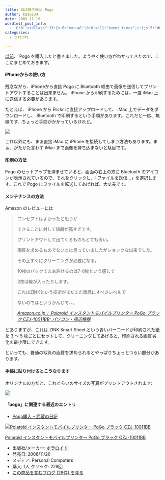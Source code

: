 ```yaml
---
title: ほぼ日手帳と Pogo
author: kazu634
date: 2009-11-19
wordtwit_post_info:
  - 'O:8:"stdClass":13:{s:6:"manual";b:0;s:11:"tweet_times";i:1;s:5:"delay";i:0;s:7:"enabled";i:1;s:10:"separation";s:2:"60";s:7:"version";s:3:"3.7";s:14:"tweet_template";b:0;s:6:"status";i:2;s:6:"result";a:0:{}s:13:"tweet_counter";i:2;s:13:"tweet_log_ids";a:1:{i:0;i:4939;}s:9:"hash_tags";a:0:{}s:8:"accounts";a:1:{i:0;s:7:"kazu634";}}'
categories:
  - つれづれ

---
```

<div class="section">
<p>
<a href="http://d.hatena.ne.jp/sirocco634/20091110/1257861876" onclick="__gaTracker('send', 'event', 'outbound-article', 'http://d.hatena.ne.jp/sirocco634/20091110/1257861876', '以前');" target="_blank">以前</a>、 Pogo を購入したと書きました。ようやく使い方がわかってきたので、ここにまとめておきます。
</p>
  
<h4>
    iPhoneからの使い方
</h4>
  
<p>
    残念ながら、iPhoneから直接 Pogo に Bluetooth 経由で画像を送信してプリントアウトすることは出来ません。 iPhone から印刷するためには、一度 iMac 上に送信する必要があります。
</p>
  
<p>
    たとえば、 iPhone から Flickr に直接アップロードして、 iMac 上でデータをダウンロードし、 Bluetooth で印刷するという手順があります。これだと一応、無線です…ちょっと手間がかかっているけれど。
</p>
  
<p>
<center>
</center>
</p>
  
<p>
<a href="http://flickr.com/photos/42332031@N02/4117271712/" onclick="__gaTracker('send', 'event', 'outbound-article', 'http://flickr.com/photos/42332031@N02/4117271712/', '');" title="iPhone to Pogo"><img src="http://farm3.static.flickr.com/2777/4117271712_8a3f6a08b4.jpg" /></a>
</p></p> 
  
<p>
    これ以外にも、まぁ直接 iMac に iPhone を接続してしまう方法もあります。まぁ、がたがた言わず iMac まで画像を持ち込まないと駄目です。
</p>
  
<h4>
    印刷の方法
</h4>
  
<p>
    Pogo のセットアップを済ませていると、画面の右上の方に Bluetooth のアイコンが表示されているので、それをクリックし、「ファイルを送信&#8230;」を選択します。これで Pogo にファイルを転送してあげれば、大丈夫です。
</p>
  
<h4>
    メンテナンスの方法
</h4>
  
<p>
    Amazon のレビューには
</p>
  
<blockquote title="404 - ドキュメントが見つかりません。" cite="http://www.amazon.co.jp/Polaroid-%E3%82%A4%E3%83%B3%E3%82%B9%E3%82%BF%E3%83%B3%E3%83%88%E3%83%A2%E3%83%90%E3%82%A4%E3%83%AB%E3%83%97%E3%83%AA%E3%83%B3%E3%82%BF%E3%83%BC-PoGo-%E3%83%96%E3%83%A9%E3%83%83%E3%82%AF-CZJ-10011BB/dp/B001L4MN7M">
<p>
      コンセプトはよかったと思うが
</p>
    
<p>
      できることに対して値段が高すぎです。
</p>
    
<p>
      プリントアウトして出てくるものもとても汚い。
</p>
    
<p>
      画質を求めるものでないとは思っていましたがショックな出来でした。
</p>
    
<p>
</p>
    
<p>
      その上すぐにクリーニングが必要になる。
</p>
    
<p>
      10枚のパックでまあ許せるのは7-8枚という感じで
</p>
    
<p>
      2枚は線が入ったりします。
</p>
    
<p>
      これはZINKという技術がまだまだ商品にすべきレベルで
</p>
    
<p>
      ないのではというかんじで、、、
</p>
    
<p>
<cite><a href="http://www.amazon.co.jp/Polaroid-%E3%82%A4%E3%83%B3%E3%82%B9%E3%82%BF%E3%83%B3%E3%83%88%E3%83%A2%E3%83%90%E3%82%A4%E3%83%AB%E3%83%97%E3%83%AA%E3%83%B3%E3%82%BF%E3%83%BC-PoGo-%E3%83%96%E3%83%A9%E3%83%83%E3%82%AF-CZJ-10011BB/dp/B001L4MN7M" onclick="__gaTracker('send', 'event', 'outbound-article', 'http://www.amazon.co.jp/Polaroid-%E3%82%A4%E3%83%B3%E3%82%B9%E3%82%BF%E3%83%B3%E3%83%88%E3%83%A2%E3%83%90%E3%82%A4%E3%83%AB%E3%83%97%E3%83%AA%E3%83%B3%E3%82%BF%E3%83%BC-PoGo-%E3%83%96%E3%83%A9%E3%83%83%E3%82%AF-CZJ-10011BB/dp/B001L4MN7M', 'Amazon.co.jp： Polaroid インスタントモバイルプリンター PoGo ブラック CZJ-10011BB: パソコン・周辺機器');" target="_blank">Amazon.co.jp： Polaroid インスタントモバイルプリンター PoGo ブラック CZJ-10011BB: パソコン・周辺機器</a></cite>
</p>
</blockquote>
  
<p>
    とありますが、これは ZINK Smart Sheet という青いバーコードが印刷された紙を 3 ～ 5 枚ごとにセットして、クリーニングしてあげると、印刷される画質劣化を最小限にできます。
</p>
  
<p>
    といっても、普通の写真の画質を求められるとやっぱりちょっとつらい部分があります。
</p>
  
<h4>
    手帳に貼り付けるとこうなります
</h4>
  
<p>
    オリジナルの方だと、これぐらいのサイズの写真がプリントアウトされます:
</p>
  
<p>
<center>
</center>
</p>
  
<p>
<a href="http://flickr.com/photos/42332031@N02/4116428557/" onclick="__gaTracker('send', 'event', 'outbound-article', 'http://flickr.com/photos/42332031@N02/4116428557/', '');" title="ほぼ日手帳とPogo"><img src="http://farm3.static.flickr.com/2595/4116428557_a1a58b50cb.jpg" /></a>
</p></p> 
  
<h4>
    「pogo」に関連する最近のエントリ
</h4>
  
<ul>
<li>
<a href="http://d.hatena.ne.jp/sirocco634/20091110/1257861876" onclick="__gaTracker('send', 'event', 'outbound-article', 'http://d.hatena.ne.jp/sirocco634/20091110/1257861876', ' Pogo購入 &#8211; 武蔵の日記');" target="_blank"> Pogo購入 &#8211; 武蔵の日記</a>
</li>
</ul>
  
<div class="hatena-asin-detail">
<a href="http://www.amazon.co.jp/dp/B001L4MN7M/?tag=hatena_st1-22&ascsubtag=d-7ibv" onclick="__gaTracker('send', 'event', 'outbound-article', 'http://www.amazon.co.jp/dp/B001L4MN7M/?tag=hatena_st1-22&ascsubtag=d-7ibv', '');"><img src="https://images-na.ssl-images-amazon.com/images/I/41sYOf8ynYL._SL160_.jpg" class="hatena-asin-detail-image" alt="Polaroid インスタントモバイルプリンター PoGo ブラック CZJ-10011BB" title="Polaroid インスタントモバイルプリンター PoGo ブラック CZJ-10011BB" /></a></p> 
    
<div class="hatena-asin-detail-info">
<p class="hatena-asin-detail-title">
<a href="http://www.amazon.co.jp/dp/B001L4MN7M/?tag=hatena_st1-22&ascsubtag=d-7ibv" onclick="__gaTracker('send', 'event', 'outbound-article', 'http://www.amazon.co.jp/dp/B001L4MN7M/?tag=hatena_st1-22&ascsubtag=d-7ibv', 'Polaroid インスタントモバイルプリンター PoGo ブラック CZJ-10011BB');">Polaroid インスタントモバイルプリンター PoGo ブラック CZJ-10011BB</a>
</p>
      
<ul>
<li>
<span class="hatena-asin-detail-label">出版社/メーカー:</span> <a href="http://d.hatena.ne.jp/keyword/%A5%DD%A5%E9%A5%ED%A5%A4%A5%C9" onclick="__gaTracker('send', 'event', 'outbound-article', 'http://d.hatena.ne.jp/keyword/%A5%DD%A5%E9%A5%ED%A5%A4%A5%C9', 'ポラロイド');" class="keyword">ポラロイド</a>
</li>
<li>
<span class="hatena-asin-detail-label">発売日:</span> 2008/11/20
</li>
<li>
<span class="hatena-asin-detail-label">メディア:</span> Personal Computers
</li>
<li>
<span class="hatena-asin-detail-label">購入</span>: 1人 <span class="hatena-asin-detail-label">クリック</span>: 229回
</li>
<li>
<a href="http://d.hatena.ne.jp/asin/B001L4MN7M" onclick="__gaTracker('send', 'event', 'outbound-article', 'http://d.hatena.ne.jp/asin/B001L4MN7M', 'この商品を含むブログ (28件) を見る');" target="_blank">この商品を含むブログ (28件) を見る</a>
</li>
</ul>
</div>
    
<div class="hatena-asin-detail-foot">
</div>
</div>
</div>

